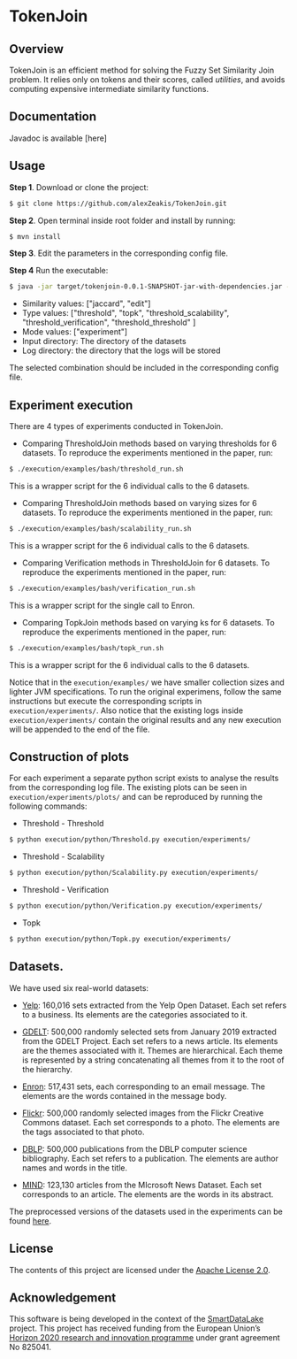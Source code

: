 # TokenJoin

## Overview

TokenJoin is an efficient method for solving the Fuzzy Set Similarity Join problem. It relies only on tokens and their scores, called _utilities_, and avoids computing expensive intermediate similarity functions.

## Documentation

Javadoc is available [here]

## Usage

**Step 1**. Download or clone the project:
```sh
$ git clone https://github.com/alexZeakis/TokenJoin.git
```

**Step 2**. Open terminal inside root folder and install by running:
```sh
$ mvn install
```
**Step 3**. Edit the parameters in the corresponding config file.

**Step 4** Run the executable:
```sh
$ java -jar target/tokenjoin-0.0.1-SNAPSHOT-jar-with-dependencies.jar --config <config_file> --similarity <similarity> --type <type> --mode <mode> --input <input_dir> --log <log_dir>
```

- Similarity values: ["jaccard", "edit"]
- Type values: ["threshold", "topk", "threshold_scalability", "threshold_verification", "threshold_threshold" ]
- Mode values: ["experiment"]
- Input directory: The directory of the datasets
- Log directory: the directory that the logs will be stored

The selected combination should be included in the corresponding config file.

## Experiment execution

There are 4 types of experiments conducted in TokenJoin.

- Comparing ThresholdJoin methods based on varying thresholds for 6 datasets. 
To reproduce the experiments mentioned in the paper, run:
```sh
$ ./execution/examples/bash/threshold_run.sh
```
This is a wrapper script for the 6 individual calls to the 6 datasets.

- Comparing ThresholdJoin methods based on varying sizes for 6 datasets.
To reproduce the experiments mentioned in the paper,  run:
```sh
$ ./execution/examples/bash/scalability_run.sh
```
This is a wrapper script for the 6 individual calls to the 6 datasets.

- Comparing Verification methods in ThresholdJoin for 6 datasets.
To reproduce the experiments mentioned in the paper, run:
```sh
$ ./execution/examples/bash/verification_run.sh
```
This is a wrapper script for the single call to Enron.

- Comparing TopkJoin methods based on varying ks for 6 datasets.
To reproduce the experiments mentioned in the paper, run:
```sh
$ ./execution/examples/bash/topk_run.sh
```
This is a wrapper script for the 6 individual calls to the 6 datasets.

Notice that in the `execution/examples/` we have smaller collection sizes and lighter JVM specifications. To run the original experimens, follow the same instructions but execute the corresponding scripts in `execution/experiments/`. Also notice that the existing logs inside `execution/experiments/` contain the original results and any new execution will be appended to the end of the file.

## Construction of plots

For each experiment a separate python script exists to analyse the results from the corresponding log file. The existing plots can be seen in `execution/experiments/plots/` and can be reproduced by running the following commands:

- Threshold - Threshold
```sh
$ python execution/python/Threshold.py execution/experiments/
```

- Threshold - Scalability
```sh
$ python execution/python/Scalability.py execution/experiments/
```

- Threshold - Verification
```sh
$ python execution/python/Verification.py execution/experiments/
```

- Topk 
```sh
$ python execution/python/Topk.py execution/experiments/
```



## Datasets.
We have used six real-world datasets:

- [Yelp](https://www.yelp.com/dataset): 160,016 sets extracted from the Yelp Open Dataset. Each set refers to a business. Its elements are the categories associated to it.

- [GDELT](https://www.gdeltproject.org/data.html): 500,000 randomly selected sets from January 2019 extracted from the GDELT Project. Each set refers to a news article. Its elements are the themes associated with it. Themes are hierarchical. Each theme is represented by a string concatenating all themes from it to the root of the hierarchy.

- [Enron](https://www.cs.cmu.edu/~enron): 517,431 sets, each corresponding to an email message. The elements are the words contained in the message body.

- [Flickr](https://yahooresearch.tumblr.com/post/89783581601/one-hundred-million-creative-commons-flickr-images-for): 500,000 randomly selected images from the Flickr Creative Commons dataset. Each set corresponds to a photo. The elements are the tags associated to that photo.

- [DBLP](https://dblp.uni-trier.de/xml): 500,000 publications from the DBLP computer science bibliography. Each set refers to a publication. The elements are author names and words in the title.

- [MIND](https://msnews.github.io): 123,130 articles from the MIcrosoft News Dataset. Each set corresponds to an article. The elements are the words in its abstract.

The preprocessed versions of the datasets used in the experiments can be found [here](https://drive.google.com/drive/folders/1u9ixJM25koPkHi8FJ0atrHL1WcE8dtLw?usp=sharing).



## License

The contents of this project are licensed under the [Apache License 2.0](https://github.com/SLIPO-EU/loci/blob/master/LICENSE).

## Acknowledgement

This software is being developed in the context of the [SmartDataLake](https://smartdatalake.eu/) project. This project has received funding from the European Union’s [Horizon 2020 research and innovation programme](https://ec.europa.eu/programmes/horizon2020/en) under grant agreement No 825041.

